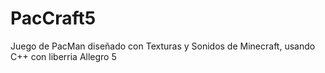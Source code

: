 # PacCraft5
Juego de PacMan diseñado con Texturas y Sonidos de Minecraft, usando C++ con liberria Allegro 5
